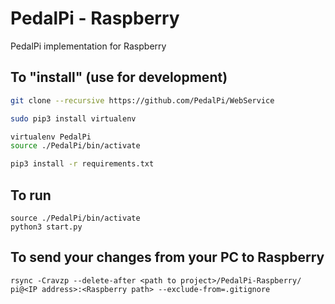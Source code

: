 # PedalPi - Raspberry

PedalPi implementation for Raspberry

## To "install" (use for development)

```bash
git clone --recursive https://github.com/PedalPi/WebService

sudo pip3 install virtualenv

virtualenv PedalPi
source ./PedalPi/bin/activate

pip3 install -r requirements.txt
```

## To run

```
source ./PedalPi/bin/activate
python3 start.py
```

## To send your changes from your PC to Raspberry

```
rsync -Cravzp --delete-after <path to project>/PedalPi-Raspberry/ pi@<IP address>:<Raspberry path> --exclude-from=.gitignore
```
